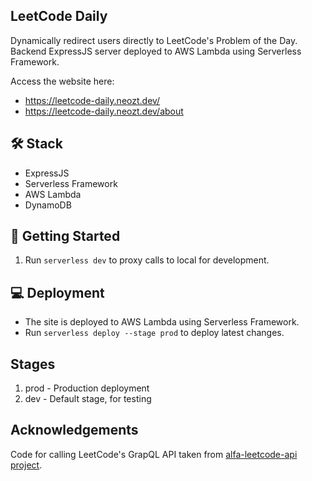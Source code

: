 ## LeetCode Daily

Dynamically redirect users directly to LeetCode's Problem of the Day. Backend ExpressJS server deployed to AWS Lambda using Serverless Framework.

Access the website here:

- https://leetcode-daily.neozt.dev/
- https://leetcode-daily.neozt.dev/about

## 🛠️ Stack

- ExpressJS
- Serverless Framework
- AWS Lambda
- DynamoDB

## 🚀 Getting Started

1. Run `serverless dev` to proxy calls to local for development.

## 💻 Deployment

- The site is deployed to AWS Lambda using Serverless Framework.
- Run `serverless deploy --stage prod` to deploy latest changes.

## Stages

1. prod - Production deployment
2. dev - Default stage, for testing

## Acknowledgements

Code for calling LeetCode's GrapQL API taken from [alfa-leetcode-api project](https://github.com/alfaarghya/alfa-leetcode-api).
